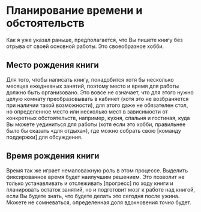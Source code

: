 
# Планирование времени и обстоятельств

Как я уже указал раньше, предполагается, что Вы пишете книгу без
отрыва от своей основной работы.  Это своеобразное хобби.

## Место рождения книги

Для того, чтобы написать книгу, понадобится хотя бы несколько месяцев
ежедневных занятий, поэтому место и время для работы должно быть
организовано.  Это вовсе не означает, что для этого нужно целую
комнату преобразовывать в кабинет (хотя это не возбраняется при
наличии такой возможности), для этого даже не обязателен стол, но
определенное место или несколько мест в зависимости от конкретных
обстоятельств, например, кухня, спальня и гостиная, куда Вы можете
уединиться для работы (хотя если это хобби, правильнее было бы сказать
«для отдыха»), где можно собрать свою [команду поддержки] для
обсуждения.

## Время рождения книги

Время так же играет немаловажную роль в этом процессе.  Выделить
фиксированное время будет наилучшим решением.  Это позволит не только
устанавливать и отслеживать [прогресс] по ходу книги и планировать
остаток занятий, но и подготовит мозг к работе над книгой, если Вы
будете знать, что будете делать это сегодня после ужина.  Можете не
сомневаться, определенная доля вдохновения *точно* будет.
